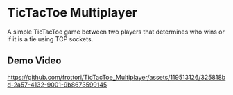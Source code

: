 # TicTacToe Multiplayer 

A simple TicTacToe game between two players that determines who wins or if it is a tie using TCP sockets.

## Demo Video

https://github.com/frottori/TicTacToe_Multiplayer/assets/119513126/325818bd-2a57-4132-9001-9b8673599145
